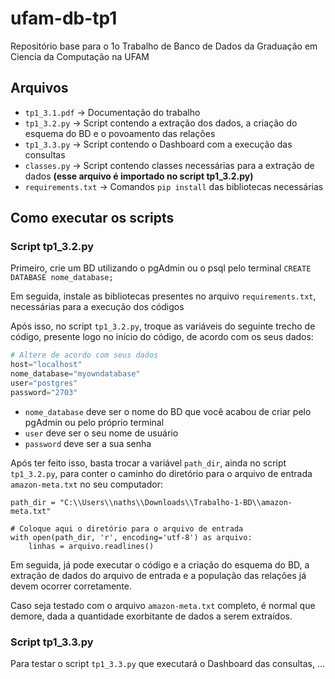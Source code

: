 # ufam-db-tp1

Repositório base para o 1o Trabalho de Banco de Dados da Graduação em Ciencia da Computação na UFAM

## Arquivos

- ```tp1_3.1.pdf``` -> Documentação do trabalho
- ```tp1_3.2.py``` -> Script contendo a extração dos dados, a criação do esquema do BD e o povoamento das relações
- ```tp1_3.3.py``` -> Script contendo o Dashboard com a execução das consultas
- ```classes.py``` -> Script contendo classes necessárias para a extração de dados **(esse arquivo é importado no script tp1_3.2.py)**
- ```requirements.txt``` -> Comandos ```pip install``` das bibliotecas necessárias

## Como executar os scripts

### Script tp1_3.2.py

Primeiro, crie um BD utilizando o pgAdmin ou o psql pelo terminal ```CREATE DATABASE nome_database;```

Em seguida, instale as bibliotecas presentes no arquivo ```requirements.txt```, necessárias para a execução dos códigos 

Após isso, no script ```tp1_3.2.py```, troque as variáveis do seguinte trecho de código, presente logo no início do código, de acordo com os seus dados:

```python
# Altere de acordo com seus dados
host="localhost"
nome_database="myowndatabase"
user="postgres"
password="2703"
```

- ```nome_database``` deve ser o nome do BD que você acabou de criar pelo pgAdmin ou pelo próprio terminal
- ```user``` deve ser o seu nome de usuário
- ```password``` deve ser a sua senha

Após ter feito isso, basta trocar a variável ```path_dir```, ainda no script ```tp1_3.2.py```, para conter o caminho do diretório para o arquivo de entrada ```amazon-meta.txt``` no seu computador:

```python3
path_dir = "C:\\Users\\naths\\Downloads\\Trabalho-1-BD\\amazon-meta.txt"

# Coloque aqui o diretório para o arquivo de entrada
with open(path_dir, 'r', encoding='utf-8') as arquivo:
    linhas = arquivo.readlines()
```

Em seguida, já pode executar o código e a criação do esquema do BD, a extração de dados do arquivo de entrada e a população das relações já devem ocorrer corretamente.

Caso seja testado com o arquivo ```amazon-meta.txt``` completo, é normal que demore, dada a quantidade exorbitante de dados a serem extraídos.

### Script tp1_3.3.py

Para testar o script ```tp1_3.3.py``` que executará o Dashboard das consultas, ...
